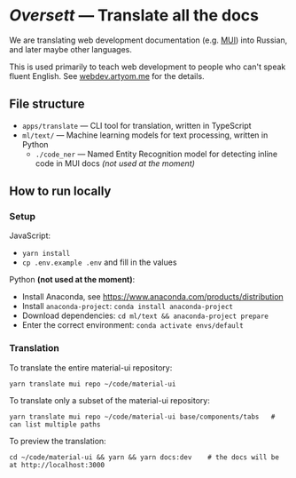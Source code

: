 # _Oversett_ — Translate all the docs

We are translating web development documentation (e.g. [MUI](https://mui.com)) into Russian, and later maybe other languages.

This is used primarily to teach web development to people who can't speak fluent English. See [webdev.artyom.me](https://webdev.artyom.me) for the details.

## File structure

- `apps/translate` — CLI tool for translation, written in TypeScript
- `ml/text/` — Machine learning models for text processing, written in Python
  - `./code_ner` — Named Entity Recognition model for detecting inline code in MUI docs _(not used at the moment)_

## How to run locally

### Setup

JavaScript:

- `yarn install`
- `cp .env.example .env` and fill in the values

Python **(not used at the moment)**:

- Install Anaconda, see https://www.anaconda.com/products/distribution
- Install `anaconda-project`: `conda install anaconda-project`
- Download dependencies: `cd ml/text && anaconda-project prepare`
- Enter the correct environment: `conda activate envs/default`

### Translation

To translate the entire material-ui repository:

```
yarn translate mui repo ~/code/material-ui
```

To translate only a subset of the material-ui repository:

```
yarn translate mui repo ~/code/material-ui base/components/tabs   # can list multiple paths
```

To preview the translation:

```
cd ~/code/material-ui && yarn && yarn docs:dev    # the docs will be at http://localhost:3000
```
